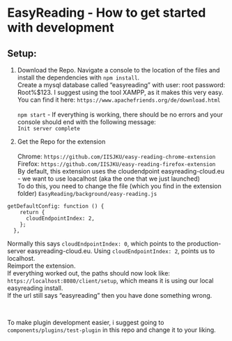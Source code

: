 # EasyReading - How to get started with development

## Setup:
1. Download the Repo. Navigate a console to the location of the files and install the dependencies with ```npm install```. <br>
Create a mysql database called “easyreading” with user: root password: Root%$123. I suggest using the tool XAMPP, as it makes this very easy. You can find it here:  ```https://www.apachefriends.org/de/download.html```<br><br>
```npm start``` - If everything is working, there should be no errors and your console should end with the following message:<br>
``` Init server complete ```<br>

2. Get the Repo for the extension <br><br>
Chrome: 
``` https://github.com/IISJKU/easy-reading-chrome-extension ``` <br>
Firefox:
``` https://github.com/IISJKU/easy-reading-firefox-extension ``` <br>
By default, this extension uses the cloudendpoint easyreading-cloud.eu - we want to use loacalhost (aka the one that we just launched)<br>
To do this, you need to change the file (which you find in the extension folder) ```EasyReading/background/easy-reading.js``` <br>
```
getDefaultConfig: function () {
    return {
      cloudEndpointIndex: 2,
    };
  },
```
Normally this says ```cloudEndpointIndex: 0```, which points to the production-server easyreading-cloud.eu. Using ```cloudEndpointIndex: 2```, points us to localhost.<br>
Reimport the extension. <br>
If everything worked out, the paths should now look like: ```https://localhost:8080/client/setup```, which means it is using our local easyreading install. <br>
If the url still says “easyreading” then you have done something wrong. 

<br>

To make plugin development easier, i suggest going to ```components/plugins/test-plugin``` in this repo and change it to your liking. 
